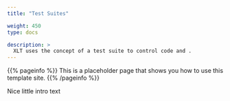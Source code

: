 ```yaml
---
title: "Test Suites"

weight: 450
type: docs

description: >
  XLT uses the concept of a test suite to control code and .
---
```


{{% pageinfo %}}
This is a placeholder page that shows you how to use this template site.
{{% /pageinfo %}}

Nice little intro text

